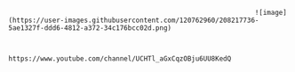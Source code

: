                                                                   ![image](https://user-images.githubusercontent.com/120762960/208217736-5ae1327f-ddd6-4812-a372-34c176bcc02d.png)


                                                          https://www.youtube.com/channel/UCHTl_aGxCqzOBju6UU8KedQ





